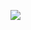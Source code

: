 [![](https://mermaid.ink/img/eyJjb2RlIjoiY2xhc3NEaWFncmFtXG5cbmNsYXNzIEJvb2ttYXJrTWFuYWdlciB7XG4gICtjdXJyZW50X2Jvb2ttYXJrc1xuICArc2hvd19ib29rbWFya3MoKVxufSIsIm1lcm1haWQiOnsidGhlbWUiOiJkZWZhdWx0In0sInVwZGF0ZUVkaXRvciI6ZmFsc2V9)](https://mermaid-js.github.io/mermaid-live-editor/#/edit/eyJjb2RlIjoiY2xhc3NEaWFncmFtXG5cbmNsYXNzIEJvb2ttYXJrTWFuYWdlciB7XG4gICtjdXJyZW50X2Jvb2ttYXJrc1xuICArc2hvd19ib29rbWFya3MoKVxufSIsIm1lcm1haWQiOnsidGhlbWUiOiJkZWZhdWx0In0sInVwZGF0ZUVkaXRvciI6ZmFsc2V9)